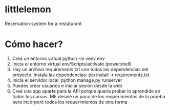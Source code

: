 # littlelemon
Reservation system for a restaturant

# Cómo hacer? 
1) Crea un entorno virtual python -m venv env
2) Inicia el entorno virtual env/Scripts/activate (powershell)
3) Hay un archivo requirements.txt con todas las dependencias del proyecto. Instala las dependencias: pip install -r requirements.txt
4) Inicia el servidor local: python manage.py runserver
5) Puedes crear usuarios e iniciar sesión desde la web
6) Creé una app aparte para la API porque quería probar lo aprendido en todos los cursos. ME desvié un poco de los requerimientos de la prueba pero incorporé todos los requerimientos de otra forma
